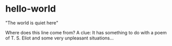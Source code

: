 # hello-world
"The world is quiet here"

Where does this line come from? A clue: It has something to do with a poem of T. S. Eliot and some very unpleasant situations...
